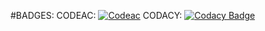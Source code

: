 

#BADGES:
CODEAC:
[![Codeac](https://static.codeac.io/badges/2-475363478.svg "Codeac")](https://app.codeac.io/github/hgupta28/M1_Students_record)
CODACY:
[![Codacy Badge](https://app.codacy.com/project/badge/Grade/09c8865d086d41278aca9ec95c57a170)](https://www.codacy.com/gh/hgupta28/M1_Students_record/dashboard?utm_source=github.com&amp;utm_medium=referral&amp;utm_content=hgupta28/M1_Students_record&amp;utm_campaign=Badge_Grade)
